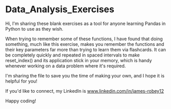 # Data_Analysis_Exercises

Hi, I'm sharing these blank exercises as a tool for anyone learning Pandas in Python to use as they wish. 

When trying to remember some of these functions, I have found that doing something, much like this exercise, makes you remember the functions and their key parameters far more than trying to learn them via flashcards. It can be completely quickly and repeated in spaced intervals to make reset_index() and its application stick in your memory, which is handy whenever working on a data problem where it's required. 

I'm sharing the file to save you the time of making your own, and I hope it is helpful for you! 

If you'd like to connect, my LinkedIn is www.linkedin.com/in/james-robey12

Happy coding! 
